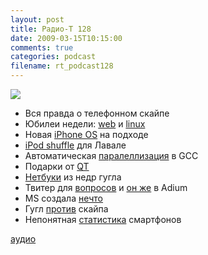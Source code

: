 ```yaml
---
layout: post
title: Радио-Т 128
date: 2009-03-15T10:15:00
comments: true
categories: podcast
filename: rt_podcast128
---
```

![](https://radio-t.com/images/radio-t/rt128.png)










- Вся правда о телефонном скайпе
- Юбилеи недели: [web](http://www.readwriteweb.com/archives/happy_20th_birthday_world_wide_web.php) и [linux](http://i.gizmodo.com/5169216/happy-15th-birthday-linux)
- Новая [iPhone OS](http://www.engadget.com/2009/03/12/iphone-os-3-0-is-coming-march-17th/) на подходе
- [iPod shuffle](http://www.engadget.com/2009/03/12/new-ipod-shuffle-first-hands-on/) для Лавале
- Автоматическая [паралеллизация](http://www.opennet.ru/opennews/art.shtml?num=20697) в GCC
- Подарки от [QT](http://www.opennet.ru/opennews/art.shtml?num=20733)
- [Нетбуки](http://www.opennet.ru/opennews/art.shtml?num=20691) из недр гугла
- Твитер для [вопросов](http://www.readwriteweb.com/archives/aardvark_25_invites.php) и [он же](http://www.readwriteweb.com/archives/adium_to_integrate_twitter_by_im.php) в Adium
- MS создала [нечто](http://www.engadget.com/2009/03/10/microsoft-does-the-unthinkable-reveals-own-notebook-cooling-bas/)
- Гугл [против](http://net.compulenta.ru/408915/) скайпа
- Непонятная [статистика](http://business.compulenta.ru/409072/) смартфонов




[аудио](http://cdn.radio-t.com/rt_podcast128.mp3)
<audio src="http://cdn.radio-t.com/rt_podcast128.mp3" preload="none"></audio>

